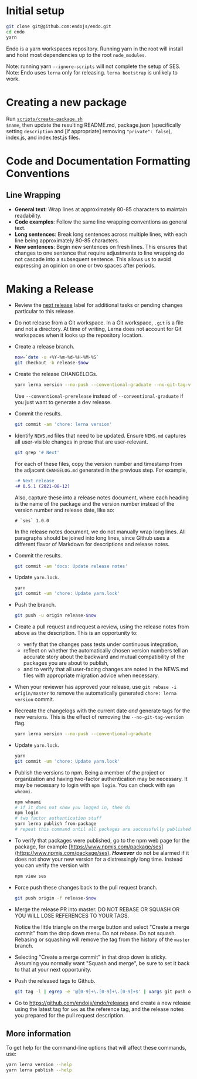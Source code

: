 # Initial setup

```sh
git clone git@github.com:endojs/endo.git
cd endo
yarn
```

Endo is a yarn workspaces repository. Running yarn in the root will install
and hoist most dependencies up to the root `node_modules`.

Note: running yarn `--ignore-scripts` will not complete the setup of SES.
Note: Endo uses `lerna` only for releasing. `lerna bootstrap` is unlikely to work.

# Creating a new package

Run <code>[scripts/create-package.sh](./scripts/create-package.sh) $name</code>,
then update the resulting README.md, package.json (specifically setting
`description` and [if appropriate] removing `"private": false`), index.js, and
index.test.js files.

# Code and Documentation Formatting Conventions

## Line Wrapping

- **General text**: Wrap lines at approximately 80-85 characters to maintain readability.
- **Code examples**: Follow the same line wrapping conventions as general text.
- **Long sentences**: Break long sentences across multiple lines, with each line being
  approximately 80-85 characters.
- **New sentences**: Begin new sentences on fresh lines.
  This ensures that changes to one sentence that require adjustments to line
  wrapping do not cascade into a subsequent sentence.
  This allows us to avoid expressing an opinion on one or two spaces after
  periods.

# Making a Release

* Review the [next release](
https://github.com/endojs/endo/labels/next-release
) label for additional tasks or pending changes particular to this release.

* Do not release from a Git workspace.
  In a Git workspace, `.git` is a file and not a directory.
  At time of writing, Lerna does not account for Git workspaces when it looks
  up the repository location.

* Create a release branch.

  ```sh
  now=`date -u +%Y-%m-%d-%H-%M-%S`
  git checkout -b release-$now
  ```

* Create the release CHANGELOGs.

  ```sh
  yarn lerna version --no-push --conventional-graduate --no-git-tag-version
  ```

  Use `--conventional-prerelease` instead of `--conventional-graduate` if you
  just want to generate a dev release.

* Commit the results.

  ```sh
  git commit -am 'chore: lerna version'
  ```

* Identify `NEWS.md` files that need to be updated.
  Ensure `NEWS.md` captures all user-visible changes in prose that are
  user-relevant.

  ```sh
  git grep '# Next'
  ```

  For each of these files, copy the version number and timestamp from the
  adjacent `CHANGELOG.md` generated in the previous step.
  For example,

  ```diff
  -# Next release
  +# 0.5.1 (2021-08-12)
  ```

  Also, capture these into a release notes document, where each heading
  is the name of the package and the version number instead of the
  version number and release date, like so:

  ```
  # `ses` 1.0.0
  ```

  In the release notes document, we do not manually wrap long lines.
  All paragraphs should be joined into long lines, since Github uses a
  different flavor of Markdown for descriptions and release notes.

* Commit the results.

  ```sh
  git commit -am 'docs: Update release notes'
  ```

* Update `yarn.lock`.

  ```sh
  yarn
  git commit -um 'chore: Update yarn.lock'
  ```

* Push the branch.

  ```sh
  git push -u origin release-$now
  ```

* Create a pull request and request a review, using the release notes
  from above as the description.
  This is an opportunity to:

  - verify that the changes pass tests under continuous integration,
  - reflect on whether the automatically chosen version numbers tell an
    accurate story about the backward and mutual compatibility of the packages
    you are about to publish,
  - and to verify that all user-facing changes are noted in the NEWS.md files
    with appropriate migration advice when necessary.

* When your reviewer has approved your release, use `git rebase -i
  origin/master` to remove the automatically generated `chore: lerna version`
  commit.

* Recreate the changelogs with the current date *and* generate tags for the new
  versions. This is the effect of removing the `--no-git-tag-version` flag.

  ```sh
  yarn lerna version --no-push --conventional-graduate
  ```

* Update `yarn.lock`.

  ```sh
  yarn
  git commit -um 'chore: Update yarn.lock'
  ```

* Publish the versions to npm.
  Being a member of the project or organization and having two-factor
  authentication may be necessary. It may be necessary to login with
  `npm login`. You can check with `npm whoami`.

  ```sh
  npm whoami
  # if it does not show you logged in, then do
  npm login
  # two factor authentication stuff
  yarn lerna publish from-package
  # repeat this command until all packages are successfully published
  ```

* To verify that packages were published, go to the npm web page for the
  package, for example
  [https://www.npmjs.com/package/ses](https://www.npmjs.com/package/ses).
  ***However*** do not be alarmed if it does not show your new version for
  a distressingly long time. Instead you can verify the version with

  ```sh
  npm view ses
  ```

* Force push these changes back to the pull request branch.

  ```sh
  git push origin -f release-$now
  ```

* Merge the release PR into master.
  DO NOT REBASE OR SQUASH OR YOU WILL LOSE REFERENCES TO YOUR TAGS.

  Notice the little triangle on the merge button and select "Create a merge
  commit" from the drop down menu.
  Do not rebase.
  Do not squash.
  Rebasing or squashing will remove the tag from the history of the `master`
  branch.

* Selecting "Create a merge commit" in that drop down is sticky. Assuming you
  normally want "Squash and merge", be sure to set it back to that at your
  next opportunity.

* Push the released tags to Github.

  ```sh
  git tag -l | egrep -e '@[0-9]+\.[0-9]+\.[0-9]+$' | xargs git push origin
  ```

* Go to https://github.com/endojs/endo/releases and create a new release
  using the latest tag for `ses` as the reference tag, and the release
  notes you prepared for the pull request description.

## More information

To get help for the command-line options that will affect these commands, use:

```sh
yarn lerna version --help
yarn lerna publish --help
```
